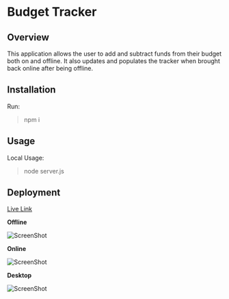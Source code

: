 # Budget Tracker

## Overview ##

This application allows the user to add and subtract funds from their budget both on and offline. It also updates and populates the tracker when brought back online after being offline. 

## Installation ##

Run:
>npm i

## Usage ##

Local Usage:
>node server.js

## Deployment ##

[Live Link](https://shielded-sands-56095.herokuapp.com/)

**Offline**

![ScreenShot](https://raw.github.com/tajah93/Budget-Tracker/main/Images/budget_offline.png)


**Online**

![ScreenShot](https://raw.github.com/tajah93/Budget-Tracker/main/Images/budget_online.png)


**Desktop**

![ScreenShot](https://raw.github.com/tajah93/Budget-Tracker/main/Images/budget_desk.png)
